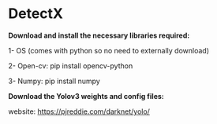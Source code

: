# DetectX

**Download and install the necessary libraries required:**

1- OS (comes with python so no need to externally download)

2- Open-cv: pip install opencv-python

3- Numpy: pip install numpy


**Download the Yolov3 weights and config files:** 

website: https://pjreddie.com/darknet/yolo/
